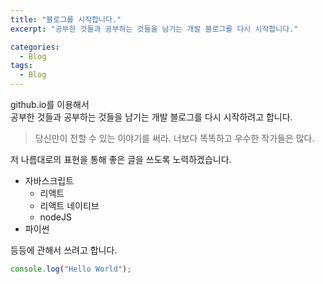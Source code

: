 ```yaml
---
title: "블로그를 시작합니다."
excerpt: "공부한 것들과 공부하는 것들을 남기는 개발 블로그를 다시 시작합니다."

categories:
  - Blog
tags:
  - Blog
---
```


github.io를 이용해서  
공부한 것들과 공부하는 것들을 남기는 개발 블로그를 다시 시작하려고 합니다.

> 당신만이 전할 수 있는 이야기를 써라.
> 너보다 똑똑하고 우수한 작가들은 많다.

저 나름대로의 표현을 통해 좋은 글을 쓰도록 노력하겠습니다.

- 자바스크립트
  - 리액트
  - 리액트 네이티브
  - nodeJS
- 파이썬

등등에 관해서 쓰려고 합니다.

```javascript
console.log("Hello World");
```
